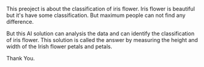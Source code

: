 This preoject is about the classification of iris flower.
Iris flower is beautiful but it's have some classification.
But maximum people can not find any difference.

But this AI solution can analysis the data and can identify the classification of iris flower.
This solution is called the answer by measuring the height and width of the Irish flower petals and petals.

Thank You.